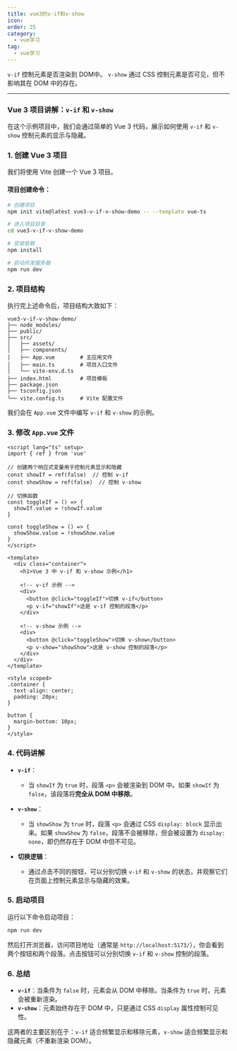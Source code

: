 ```yaml
---
title: vue3的v-if和v-show
icon: 
order: 25
category:
  - vue学习
tag:
  - vue学习
---
```




`v-if` 控制元素是否渲染到 DOM中。
`v-show` 通过 CSS 控制元素是否可见，但不影响其在 DOM 中的存在。

------



### Vue 3 项目讲解：`v-if` 和 `v-show`

在这个示例项目中，我们会通过简单的 Vue 3 代码，展示如何使用 `v-if` 和 `v-show` 控制元素的显示与隐藏。

### 1. 创建 Vue 3 项目

我们将使用 Vite 创建一个 Vue 3 项目。

#### 项目创建命令：
```bash
# 创建项目
npm init vite@latest vue3-v-if-v-show-demo -- --template vue-ts

# 进入项目目录
cd vue3-v-if-v-show-demo

# 安装依赖
npm install

# 启动开发服务器
npm run dev
```

### 2. 项目结构

执行完上述命令后，项目结构大致如下：

```
vue3-v-if-v-show-demo/
├── node_modules/
├── public/
├── src/
│   ├── assets/
│   ├── components/
│   ├── App.vue        # 主应用文件
│   ├── main.ts        # 项目入口文件
│   └── vite-env.d.ts
├── index.html         # 项目模板
├── package.json
├── tsconfig.json
└── vite.config.ts     # Vite 配置文件
```

我们会在 `App.vue` 文件中编写 `v-if` 和 `v-show` 的示例。

### 3. 修改 `App.vue` 文件

```vue
<script lang="ts" setup>
import { ref } from 'vue'

// 创建两个响应式变量用于控制元素显示和隐藏
const showIf = ref(false)  // 控制 v-if
const showShow = ref(false)  // 控制 v-show

// 切换函数
const toggleIf = () => {
  showIf.value = !showIf.value
}

const toggleShow = () => {
  showShow.value = !showShow.value
}
</script>

<template>
  <div class="container">
    <h1>Vue 3 中 v-if 和 v-show 示例</h1>
    
    <!-- v-if 示例 -->
    <div>
      <button @click="toggleIf">切换 v-if</button>
      <p v-if="showIf">这是 v-if 控制的段落</p>
    </div>

    <!-- v-show 示例 -->
    <div>
      <button @click="toggleShow">切换 v-show</button>
      <p v-show="showShow">这是 v-show 控制的段落</p>
    </div>
  </div>
</template>

<style scoped>
.container {
  text-align: center;
  padding: 20px;
}

button {
  margin-bottom: 10px;
}
</style>
```

### 4. 代码讲解

- **`v-if`**：
  - 当 `showIf` 为 `true` 时，段落 `<p>` 会被渲染到 DOM 中。如果 `showIf` 为 `false`，该段落将**完全从 DOM 中移除**。
  
- **`v-show`**：
  - 当 `showShow` 为 `true` 时，段落 `<p>` 会通过 CSS `display: block` 显示出来。如果 `showShow` 为 `false`，段落不会被移除，但会被设置为 `display: none`，即仍然存在于 DOM 中但不可见。

- **切换逻辑**：
  - 通过点击不同的按钮，可以分别切换 `v-if` 和 `v-show` 的状态，并观察它们在页面上控制元素显示与隐藏的效果。

### 5. 启动项目

运行以下命令启动项目：

```bash
npm run dev
```

然后打开浏览器，访问项目地址（通常是 `http://localhost:5173/`），你会看到两个按钮和两个段落。点击按钮可以分别切换 `v-if` 和 `v-show` 控制的段落。

### 6. 总结

- **`v-if`**：当条件为 `false` 时，元素会从 DOM 中移除。当条件为 `true` 时，元素会被重新渲染。
- **`v-show`**：元素始终存在于 DOM 中，只是通过 CSS `display` 属性控制可见性。

这两者的主要区别在于：`v-if` 适合频繁显示和移除元素，`v-show` 适合频繁显示和隐藏元素（不重新渲染 DOM）。